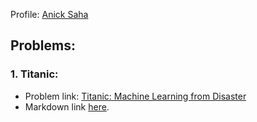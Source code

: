 Profile: [Anick Saha](https://www.kaggle.com/anicksaha)

## Problems: 

### 1. Titanic:

- Problem link: [Titanic: Machine Learning from Disaster](https://www.kaggle.com/c/titanic/overview)
- Markdown link [here](https://github.com/anicksaha/kaggle/blob/master/Titanic/Titanic.md).
